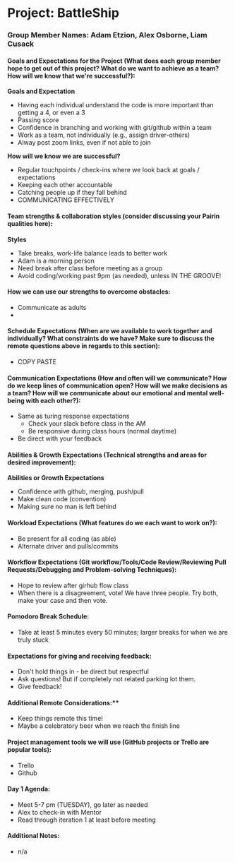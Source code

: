 # Project: BattleShip

### Group Member Names: Adam Etzion, Alex Osborne, Liam Cusack

#### Goals and Expectations for the Project (What does each group member hope to get out of this project? What do we want to achieve as a team? How will we know that we're successful?):
 **Goals and Expectation**
  * Having each individual understand the code is more important than getting a 4, or even a 3
  * Passing score
  * Confidence in branching and working with git/github within a team
  * Work as a team, not individually (e.g., assign driver-others)
  * Alway post zoom links, even if not able to join

  **How will we know we are successful?**
  * Regular touchpoints / check-ins where we look back at goals / expectations
  * Keeping each other accountable
  * Catching people up if they fall behind
  * COMMUNICATING EFFECTIVELY

#### Team strengths & collaboration styles (consider discussing your Pairin qualities here):

 **Styles**
 * Take breaks, work-life balance leads to better work
 * Adam is a morning person
 * Need break after class before meeting as a group
 * Avoid coding/working past 9pm (as needed), unless IN THE GROOVE!

#### How we can use our strengths to overcome obstacles:
  * Communicate as adults
  *


#### Schedule Expectations (When are we available to work together and individually? What constraints do we have? Make sure to discuss the remote questions above in regards to this section):
* COPY PASTE


#### Communication Expectations (How and often will we communicate? How do we keep lines of communication open? How will we make decisions as a team? How will we communicate about our emotional and mental well-being with each other?):
* Same as turing response expectations
   * Check your slack before class in the AM
   * Be responsive during class hours (normal daytime)
* Be direct with your feedback

#### Abilities & Growth Expectations (Technical strengths and areas for desired improvement):
**Abilities or Growth Expectations**
  * Confidence with github, merging, push/pull
  * Make clean code (convention)
  * Making sure no man is left behind

#### Workload Expectations (What features do we each want to work on?):
  * Be present for all coding (as able)
  * Alternate driver and pulls/commits

#### Workflow Expectations (Git workflow/Tools/Code Review/Reviewing Pull Requests/Debugging and Problem-solving Techniques):
* Hope to review after girhub flow class
* When there is a disagreement, vote! We have three people. Try both, make your case and then vote.

#### Pomodoro Break Schedule:
* Take at least 5 minutes every 50 minutes; larger breaks for when we are truly stuck


#### Expectations for giving and receiving feedback:
* Don't hold things in - be direct but respectful
* Ask questions! But if completely not related parking lot them.
* Give feedback!

#### Additional Remote Considerations:**
  * Keep things remote this time!
  * Maybe a celebratory beer when we reach the finish line

#### Project management tools we will use (GitHub projects or Trello are popular tools):
  * Trello
  * Github

#### Day 1 Agenda:
  * Meet 5-7 pm (TUESDAY), go later as needed
  * Alex to check-in with Mentor
  * Read through iteration 1 at least before meeting

#### Additional Notes:
  * n/a
